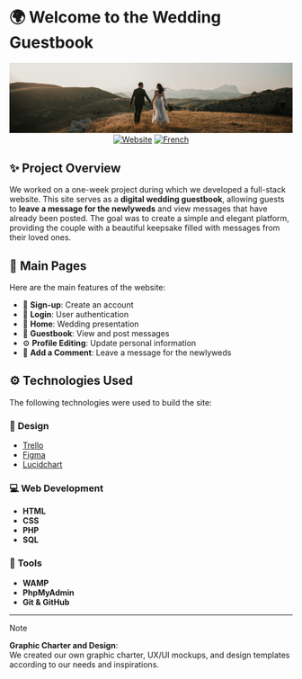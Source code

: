 # 🌍 Welcome to the Wedding Guestbook

<div align="center">

  ![](/assets/img/img-markdown.png)  
  [![Website](https://img.shields.io/badge/Live%20Site-Click%20Here-brown)](https://yourwebsite.com) [![French](https://img.shields.io/badge/French-%20Click%20here-blue)](/docs/README-fr.md)

</div>

## ✨ Project Overview  
We worked on a one-week project during which we developed a full-stack website. This site serves as a **digital wedding guestbook**, allowing guests to **leave a message for the newlyweds** and view messages that have already been posted. The goal was to create a simple and elegant platform, providing the couple with a beautiful keepsake filled with messages from their loved ones.  

## 📌 Main Pages  
Here are the main features of the website:

- 📝 **Sign-up**: Create an account  
- 🔑 **Login**: User authentication  
- 🏡 **Home**: Wedding presentation  
- 📜 **Guestbook**: View and post messages  
- ⚙️ **Profile Editing**: Update personal information  
- 💬 **Add a Comment**: Leave a message for the newlyweds  

## ⚙️ Technologies Used  
The following technologies were used to build the site:

### 🎨 **Design**
- [Trello](https://trello.com/fr)  
- [Figma](https://www.figma.com/fr-fr/)  
- [Lucidchart](https://www.lucidchart.com/pages/fr)  

### 💻 **Web Development**  
- **HTML**  
- **CSS**  
- **PHP**  
- **SQL**  

### 🔧 **Tools**  
- **WAMP**  
- **PhpMyAdmin**  
- **Git & GitHub**  

---

> [!NOTE] 
> **Graphic Charter and Design**:  
> We created our own graphic charter, UX/UI mockups, and design templates according to our needs and inspirations.  